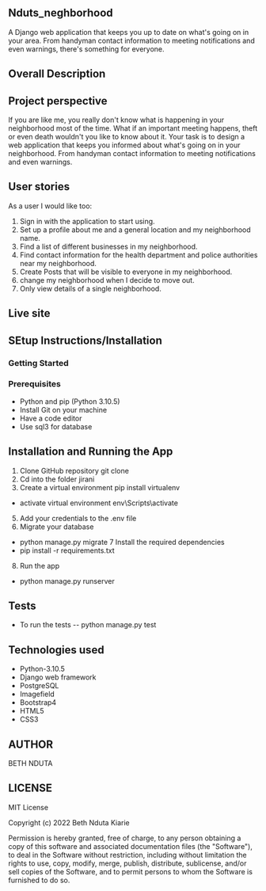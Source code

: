 ## Nduts_neghborhood
A Django web application that keeps you up to date on what's going on in your area. From handyman contact information to meeting notifications and even warnings, there's something for everyone.

## Overall Description
## Project perspective
If you are like me, you really don't know what is happening in your neighborhood most of the time. What if an important meeting happens, theft or even death wouldn't you like to know about it.
Your task is to design a web application that keeps you informed about what's going on in your neighborhood. From handyman contact information to meeting notifications and even warnings.

## User stories
As a user I would like too:
1. Sign in with the application to start using.
2. Set up a profile about me and a general location and my neighborhood name.
3. Find a list of different businesses in my neighborhood.
4. Find contact information for the health department and police authorities near my neighborhood.
5. Create Posts that will be visible to everyone in my neighborhood.
6. change my neighborhood when I decide to move out.
7. Only view details of a single neighborhood.

## Live site

## SEtup Instructions/Installation
### Getting Started
### Prerequisites
* Python and pip (Python 3.10.5)
* Install Git on your machine
* Have a code editor
* Use sql3 for database

## Installation and Running the App
1. Clone GitHub repository
git clone 
2. Cd into the folder jirani
3. Create a virtual environment
pip install virtualenv
* activate virtual environment
env\Scripts\activate

5. Add your credentials to the .env file
6. Migrate your database
* python manage.py migrate
7 Install the required dependencies
* pip install -r requirements.txt
8. Run the app
* python manage.py runserver

## Tests
* To run the tests
-- python manage.py test

## Technologies used
* Python-3.10.5
* Django web framework
* PostgreSQL
* Imagefield
* Bootstrap4
* HTML5
* CSS3

## AUTHOR
BETH NDUTA

## LICENSE
MIT License

Copyright (c) 2022 Beth Nduta Kiarie

Permission is hereby granted, free of charge, to any person obtaining a copy of this software and associated documentation files (the "Software"), to deal in the Software without restriction, including without limitation the rights to use, copy, modify, merge, publish, distribute, sublicense, and/or sell copies of the Software, and to permit persons to whom the Software is furnished to do so.